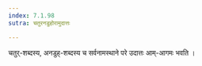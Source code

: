 ```yaml
---
index: 7.1.98
sutra: चतुरनडुहोरामुदात्तः

---
```

चतुर्-शब्दस्य, अनडुह्-शब्दस्य च सर्वनामस्थाने परे उदात्तः आम्-आगमः भवति । 